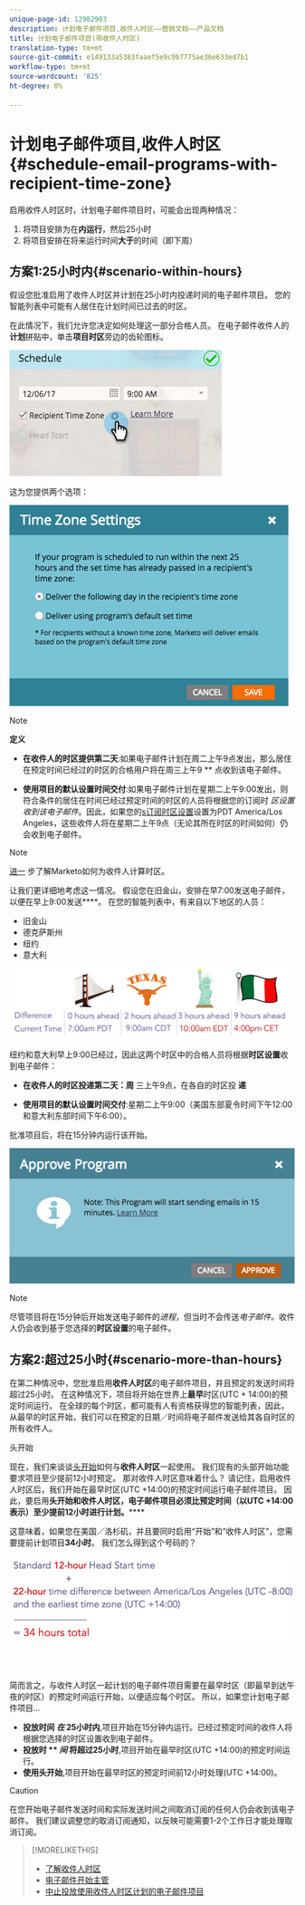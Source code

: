 ```yaml
---
unique-page-id: 12982903
description: 计划电子邮件项目,收件人时区——营销文档——产品文档
title: 计划电子邮件项目(带收件人时区)
translation-type: tm+mt
source-git-commit: e149133a5383faaef5e9c9b7775ae36e633ed7b1
workflow-type: tm+mt
source-wordcount: '825'
ht-degree: 0%

---
```



# 计划电子邮件项目,收件人时区{#schedule-email-programs-with-recipient-time-zone}

启用收件人时区时，计划电子邮件项目时，可能会出现两种情况：

1. 将项目安排为在&#x200B;**内运行**，然后25小时
1. 将项目安排在将来运行时间&#x200B;**大于**&#x200B;的时间（即下周）

## 方案1:25小时内{#scenario-within-hours}

假设您批准启用了收件人时区并计划在25小时内投递时间的电子邮件项目。 您的智能列表中可能有人居住在计划时间已过去的时区。

在此情况下，我们允许您决定如何处理这一部分合格人员。 在电子邮件收件人的&#x200B;**计划**&#x200B;拼贴中，单击&#x200B;**项目时区**&#x200B;旁边的齿轮图标。

![](assets/image2017-12-5-10-3a46-3a42.png)

这为您提供两个选项：

![](assets/image2017-12-5-10-3a31-3a28.png)

>[!NOTE]
>
>**定义**
>
>* **在收件人的时区提供第二天**:如果电子邮件计划在周二上午9点发出，那么居住在预定时间已经过的时区的合格用户将在周三上午9 ** 点收到该电子邮件。
   >
   >
* **使用项目的默认设置时间交付**:如果电子邮件计划在星期二上午9:00发出，则符合条件的居住在时间已经过预定时间的时区的人员将根据您的订阅时 *区设置收到该电子邮件*。因此，如果您的[s](../../../../../product-docs/administration/settings/select-your-language-locale-and-time-zone.md)[订阅时区设置](../../../../../product-docs/administration/settings/set-default-location-settings-for-a-subscription.md)设置为PDT America/Los Angeles，这些收件人将在星期二上午9点（无论其所在时区的时间如何）仍会收到电子邮件。

>



>[!NOTE]
>
>[进一](https://docs.marketo.com/display/DOCS/Understanding+Recipient+Time+Zone#UnderstandingRecipientTimeZone-CalculatingTimeZone) 步了解Marketo如何为收件人计算时区。

让我们更详细地考虑这一情况。 假设您在旧金山，安排在早7:00发送电子邮件，以便在早上9:00发送&#x200B;****。 在您的智能列表中，有来自以下地区的人员：

* 旧金山
* 德克萨斯州
* 纽约
* 意大利

![](assets/image2017-12-6-10-3a52-3a41.png)

纽约和意大利早上9:00已经过，因此这两个时区中的合格人员将根据&#x200B;**时区设置**&#x200B;收到电子邮件：

* **在收件人的时区投递第二天：周** 三上午9点，在各自的时区投 **递**

* **使用项目的默认设置时间交付**:星期二上午9:00（美国东部夏令时间下午12:00和意大利东部时间下午6:00）。

批准项目后，将在15分钟内运行该开始。

![](assets/screen-shot-2017-12-09-at-3.34.14-pm.png)

>[!NOTE]
>
>尽管项目将在15分钟后开始发送电子邮件的&#x200B;*进程*，但当时不会传送&#x200B;*电子邮件。*&#x200B;收件人仍会收到基于您选择的&#x200B;**时区设置**&#x200B;的电子邮件。

## 方案2:超过25小时{#scenario-more-than-hours}

在第二种情况中，您批准启用&#x200B;**收件人时区**&#x200B;的电子邮件项目，并且预定的发送时间将超过25小时。 在这种情况下，项目将开始在世界上&#x200B;**最早**&#x200B;时区(UTC + 14:00)的预定时间运行。 在全球的每个时区，都可能有人有资格获得您的智能列表，因此，从最早的时区开始，我们可以在预定的日期／时间将电子邮件发送给其各自时区的所有收件人。

头开始

现在，我们来谈谈[头开始](../../../../../product-docs/email-marketing/email-programs/email-program-actions/head-start-for-email-programs.md)如何与&#x200B;**收件人时区**&#x200B;一起使用。 我们现有的头部开始功能要求项目至少提前12小时预定。 那对收件人时区意味着什么？ 请记住，启用收件人时区后，我们开始在最早时区(UTC +14:00)的预定时间运行电子邮件项目。 因此，要启用&#x200B;**头开始和收件人时区，电子邮件项目必须比预定时间（以UTC +14:00表示）至少提前12小时进行计划。******

这意味着，如果您在美国／洛杉矶，并且要同时启用“开始”和“收件人时区”，您需要提前计划项目&#x200B;**34小时**。 我们怎么得到这个号码的？

![](assets/image2017-12-5-13-3a11-3a38.png)

<br> 

简而言之，与收件人时区一起计划的电子邮件项目需要在最早时区（即最早到达午夜的时区）的预定时间运行开始，以便适应每个时区。 所以，如果您计划电子邮件项目...

* **投放时间 *在* 25小时内**,项目开始在15分钟内运行。已经过预定时间的收件人将根据您选择的时区设置收到电子邮件。
* **投放时 ** *间* 将超过25小时**,项目开始在最早时区(UTC +14:00)的预定时间运行。
* **使用头开始**,项目开始在最早时区的预定时间前12小时处理(UTC +14:00)。

>[!CAUTION]
>
>在您开始电子邮件发送时间和实际发送时间之间取消订阅的任何人仍会收到该电子邮件。 我们建议调整您的取消订阅通知，以反映可能需要1-2个工作日才能处理取消订阅。

>[!MORELIKETHIS]
>
>* [了解收件人时区](understanding-recipient-time-zone.md)
>* [电子邮件开始主管](../../../../../product-docs/email-marketing/email-programs/email-program-actions/head-start-for-email-programs.md)
>* [中止投放使用收件人时区计划的电子邮件项目](abort-delivery-of-email-programs-scheduled-with-recipient-time-zone.md)

>



